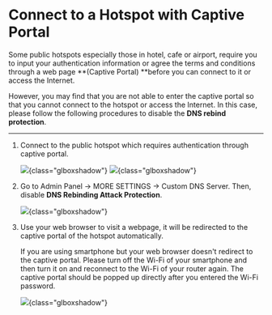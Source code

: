 # Connect to a Hotspot with Captive Portal

Some public hotspots especially those in hotel, cafe or airport, require you to input your authentication information or agree the terms and conditions through a web page **(Captive Portal) **before you can connect to it or access the Internet.

However, you may find that you are not able to enter the captive portal so that you cannot connect to the hotspot or access the Internet. In this case, please follow the following procedures to disable the **DNS rebind protection**.

---

1. Connect to the public hotspot which requires authentication through captive portal.

    ![](https://static.gl-inet.com/docs/en/2.x/troubleshooting/src/captive_portal/1.jpg){class="glboxshadow"}
    ![](https://static.gl-inet.com/docs/en/2.x/troubleshooting/src/captive_portal/6.jpg){class="glboxshadow"}

2. Go to Admin Panel -> MORE SETTINGS -> Custom DNS Server. Then, disable **DNS Rebinding Attack Protection**.

    ![](https://static.gl-inet.com/docs/en/2.x/troubleshooting/src/captive_portal/4.jpg){class="glboxshadow"}

3. Use your web browser to visit a webpage, it will be redirected to the captive portal of the hotspot automatically.

    If you are using smartphone but your web browser doesn't redirect to the captive portal. Please turn off the Wi-Fi of your smartphone and then turn it on and reconnect to the Wi-Fi of your router again. The captive portal should be popped up directly after you entered the Wi-Fi password.

    ![](https://static.gl-inet.com/docs/en/2.x/troubleshooting/src/captive_portal/7.jpg){class="glboxshadow"}
